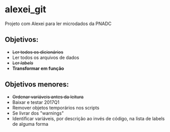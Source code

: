 # alexei_git
Projeto com Alexei para ler microdados da PNADC

## Objetivos:
* ~~Ler todos os dicionários~~
* Ler todos os arquivos de dados
* ~~Ler *labels*~~
* **Transformar em função**

## Objetivos menores:
* ~~Ordenar variáveis antes da leitura~~
* Baixar e testar 2017Q1
* Remover objetos temporários nos scripts
* Se livrar dos "warnings"
* Identificar variáveis, por descrição ao invés de código, na lista de labels de alguma forma
